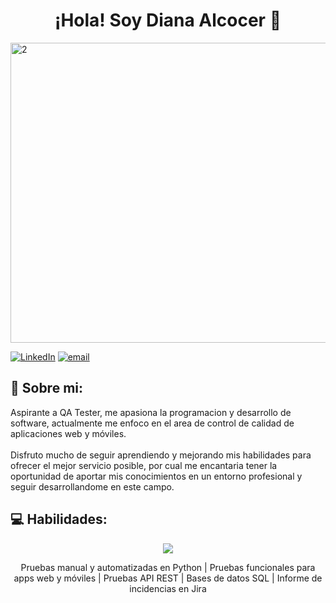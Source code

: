 
<div>
 <h1 align="center">¡Hola! Soy Diana Alcocer 👋</h1>
</div>
<img width="1920" height="480" alt="2" src="https://github.com/user-attachments/assets/1e7110c9-b656-4e82-abc8-151a6ec9a563" />
</div>

[![LinkedIn](https://img.shields.io/badge/LinkedIn-%230077B5.svg?logo=linkedin&logoColor=white)](https://linkedin.com/in/diana-alcocer-qaengineer/) [![email](https://img.shields.io/badge/Email-D14836?logo=gmail&logoColor=white)](mailto:carol.015@gmail.com) 

## 💫 Sobre mi: 
Aspirante a QA Tester, me apasiona la programacion y desarrollo de software, actualmente me enfoco en el area de control de calidad de aplicaciones web y móviles. <br><br>Disfruto mucho de seguir aprendiendo y mejorando mis habilidades para ofrecer el mejor servicio posible, por cual me encantaria tener la oportunidad de aportar mis conocimientos en un entorno profesional y seguir desarrollandome en este campo.

## 💻 Habilidades:

<p align="center">
  <a href="https://skillicons.dev">
    <img src="https://skillicons.dev/icons?i=py,js,selenium,figma,postman,postgres,pycharm,vscode,androidstudio,bash,git&theme=light" />
  </a>
</p>

<p align="center">
  Pruebas manual y automatizadas en Python | Pruebas funcionales para apps web y móviles | Pruebas API REST | Bases de datos SQL | Informe de incidencias en Jira
</p>
